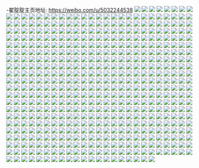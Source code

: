 -翟腚腚主页地址: https://weibo.com/u/5032244538 
![](https://wx4.sinaimg.cn/mw2000/005uyMGuly1h9jq20oxnaj30u01sxq7h.jpg) 
![](https://wx4.sinaimg.cn/mw2000/005uyMGuly1h9jq207qm6j30u01sx43r.jpg) 
![](https://wx4.sinaimg.cn/mw2000/005uyMGuly1h9jq217vmsj30u01sxwk5.jpg) 
![](https://wx4.sinaimg.cn/mw2000/005uyMGuly1h9jd0tn1ewj30mt0s2wh7.jpg) 
![](https://wx4.sinaimg.cn/mw2000/005uyMGuly1h9h0hne2drj30u80u043m.jpg) 
![](https://wx4.sinaimg.cn/mw2000/005uyMGuly1h9gdxtpwbaj30u014oqdz.jpg) 
![](https://wx4.sinaimg.cn/mw2000/005uyMGuly1h9gdxtfga5j30u0140akv.jpg) 
![](https://wx4.sinaimg.cn/mw2000/005uyMGuly1h9gdyp7ufkj30u01400zx.jpg) 
![](https://wx4.sinaimg.cn/mw2000/005uyMGuly1h9f6y2ori0j30u01uytdc.jpg) 
![](https://wx4.sinaimg.cn/mw2000/005uyMGuly1h9b5k9f11aj30u01sxtci.jpg) 
![](https://wx4.sinaimg.cn/mw2000/005uyMGuly1h9a85jrncnj31sc1sc1kx.jpg) 
![](https://wx4.sinaimg.cn/mw2000/005uyMGuly1h9868yqndhj30u00u045v.jpg) 
![](https://wx4.sinaimg.cn/mw2000/005uyMGuly1h96rnqg2rej30u90u0q5l.jpg) 
![](https://wx4.sinaimg.cn/mw2000/005uyMGuly1h96rnqotwqj30u00u079h.jpg) 
![](https://wx4.sinaimg.cn/mw2000/005uyMGuly1h94lebzy6mj30zo1kx7fj.jpg) 
![](https://wx4.sinaimg.cn/mw2000/005uyMGuly1h93d86mfcxj30u01sxn1s.jpg) 
![](https://wx4.sinaimg.cn/mw2000/005uyMGuly1h93d87ulnqj30u01sxgpz.jpg) 
![](https://wx4.sinaimg.cn/mw2000/005uyMGuly1h91d9jhovdj30u01ew7dv.jpg) 
![](https://wx4.sinaimg.cn/mw2000/005uyMGuly1h91d9jqrsej31400u0gsn.jpg) 
![](https://wx4.sinaimg.cn/mw2000/005uyMGuly1h91d9j0vjrj30u01ahdio.jpg) 
![](https://wx4.sinaimg.cn/mw2000/005uyMGuly1h8xlzfeq5kj30u00u00v7.jpg) 
![](https://wx4.sinaimg.cn/mw2000/005uyMGuly1h8t6r9dpp7j30u0140th3.jpg) 
![](https://wx4.sinaimg.cn/mw2000/005uyMGuly1h8rvxgofkwj30zo0e0aau.jpg) 
![](https://wx4.sinaimg.cn/mw2000/005uyMGuly1h8rvxgetyaj30zo0hzt9l.jpg) 
![](https://wx4.sinaimg.cn/mw2000/005uyMGuly1h8rvxgx70hj30u00ugta9.jpg) 
![](https://wx4.sinaimg.cn/mw2000/005uyMGuly1h8ocyh7we8j30u01sxqae.jpg) 
![](https://wx4.sinaimg.cn/mw2000/005uyMGuly1h8jtybcfguj30zo256gy5.jpg) 
![](https://wx4.sinaimg.cn/mw2000/005uyMGuly1h8jtycfrp0j30zo256wpw.jpg) 
![](https://wx4.sinaimg.cn/mw2000/005uyMGuly1h8hn4jno2xj30u01sx0xj.jpg) 
![](https://wx4.sinaimg.cn/mw2000/005uyMGuly1h8hn43jjvqj30uk0u011f.jpg) 
![](https://wx4.sinaimg.cn/mw2000/005uyMGuly1h8hn42dkopj30m80m876y.jpg) 
![](https://wx4.sinaimg.cn/mw2000/005uyMGuly1h8afiy89szj30u00u076j.jpg) 
![](https://wx4.sinaimg.cn/mw2000/005uyMGuly1h8afk65k7qj30u00x776p.jpg) 
![](https://wx4.sinaimg.cn/mw2000/005uyMGuly1h89acmpnpij30zo18043h.jpg) 
![](https://wx4.sinaimg.cn/mw2000/005uyMGuly1h89acm8v5nj30zo256ni0.jpg) 
![](https://wx4.sinaimg.cn/mw2000/005uyMGuly1h88h73s7qij30tt0tyq5w.jpg) 
![](https://wx4.sinaimg.cn/mw2000/005uyMGuly1h82kgv8jipj30u01sx42j.jpg) 
![](https://wx4.sinaimg.cn/mw2000/005uyMGuly1h7vles662ij31sc2dsx6q.jpg) 
![](https://wx4.sinaimg.cn/mw2000/005uyMGuly1h7sb161bpyj32c02c07wi.jpg) 
![](https://wx4.sinaimg.cn/mw2000/005uyMGuly1h7pup662qkj30zo0o6ahi.jpg) 
![](https://wx4.sinaimg.cn/mw2000/005uyMGuly1h7pup6p13fj30zo256h19.jpg) 
![](https://wx4.sinaimg.cn/mw2000/005uyMGuly1h7ocvuhc4bj32dr36ax6q.jpg) 
![](https://wx4.sinaimg.cn/mw2000/005uyMGuly1h7ocvxjh62j32dr36a1kz.jpg) 
![](https://wx4.sinaimg.cn/mw2000/005uyMGuly1h7ocvz1o06j32dr36aqv6.jpg) 
![](https://wx4.sinaimg.cn/mw2000/005uyMGuly1h7ocvrfuzij32dr36ahdu.jpg) 
![](https://wx4.sinaimg.cn/mw2000/005uyMGuly1h7ocw0yhsoj32dr36a1kz.jpg) 
![](https://wx4.sinaimg.cn/mw2000/005uyMGuly1h7ocvssca3j32dr36akjm.jpg) 
![](https://wx4.sinaimg.cn/mw2000/005uyMGuly1h7ocw49x72j32dr36au0y.jpg) 
![](https://wx4.sinaimg.cn/mw2000/005uyMGuly1h7ocvvw4jfj32dr36akjm.jpg) 
![](https://wx4.sinaimg.cn/mw2000/005uyMGuly1h7ocw2gmkij32dr36anpe.jpg) 
![](https://wx4.sinaimg.cn/mw2000/005uyMGuly1h7mirq9ot8j32c0340nph.jpg) 
![](https://wx4.sinaimg.cn/mw2000/005uyMGuly1h7apk41fjcj30zo256tpx.jpg) 
![](https://wx4.sinaimg.cn/mw2000/005uyMGuly1h79bvkk240j30zk1begyz.jpg) 
![](https://wx4.sinaimg.cn/mw2000/005uyMGuly1h79bvjk2jsj32bz36c1ky.jpg) 
![](https://wx4.sinaimg.cn/mw2000/005uyMGuly1h78mcyzmlwj30zo0ymdh0.jpg) 
![](https://wx4.sinaimg.cn/mw2000/005uyMGuly1h78mkvhbfzj30zo0d9abg.jpg) 
![](https://wx4.sinaimg.cn/mw2000/005uyMGuly1h78mkvpol0j30zo088gmi.jpg) 
![](https://wx4.sinaimg.cn/mw2000/005uyMGuly1h770fix51vj311u1kwwhs.jpg) 
![](https://wx4.sinaimg.cn/mw2000/005uyMGuly1h73vmlwm2xj30u014077x.jpg) 
![](https://wx4.sinaimg.cn/mw2000/005uyMGuly1h6x1e4f1lfj32dn36bqv7.jpg) 
![](https://wx4.sinaimg.cn/mw2000/005uyMGuly1h6wplewnldj32c0340kjn.jpg) 
![](https://wx4.sinaimg.cn/mw2000/005uyMGuly1h6wplkn8k4j32c0340npf.jpg) 
![](https://wx4.sinaimg.cn/mw2000/005uyMGuly1h6wplgsnikj32c0340nfr.jpg) 
![](https://wx4.sinaimg.cn/mw2000/005uyMGuly1h6wpldad80j32c0340kjn.jpg) 
![](https://wx4.sinaimg.cn/mw2000/005uyMGuly1h6vzkk0qnbj32dx2dxnpd.jpg) 
![](https://wx4.sinaimg.cn/mw2000/005uyMGuly1h6qr2uog8bj30zk24x0vf.jpg) 
![](https://wx4.sinaimg.cn/mw2000/005uyMGuly1h6ll5hlxrhj311u1gzahn.jpg) 
![](https://wx4.sinaimg.cn/mw2000/005uyMGuly1h6ll5gbltsj311u1gyk37.jpg) 
![](https://wx4.sinaimg.cn/mw2000/005uyMGuly1h6ll5fn51qj311u1gz0x8.jpg) 
![](https://wx4.sinaimg.cn/mw2000/005uyMGuly1h6ll5gsx5jj311u1gytcg.jpg) 
![](https://wx4.sinaimg.cn/mw2000/005uyMGuly1h6ll5he8yvj311u1kwgtq.jpg) 
![](https://wx4.sinaimg.cn/mw2000/005uyMGuly1h6ll5h37lxj311l1gmahs.jpg) 
![](https://wx4.sinaimg.cn/mw2000/005uyMGuly1h6j5t2vtt1j32bz33zkjm.jpg) 
![](https://wx4.sinaimg.cn/mw2000/005uyMGuly1h6j5syyx89j32bt33rhdu.jpg) 
![](https://wx4.sinaimg.cn/mw2000/005uyMGuly1h6j5t4u15pj32c0340hdu.jpg) 
![](https://wx4.sinaimg.cn/mw2000/005uyMGuly1h6huf7zu5kj30u01sxjyz.jpg) 
![](https://wx4.sinaimg.cn/mw2000/005uyMGuly1h6a13mis74j315o1qhb29.jpg) 
![](https://wx4.sinaimg.cn/mw2000/005uyMGuly1h6a0vj0u50j335s1rg46c.jpg) 
![](https://wx4.sinaimg.cn/mw2000/005uyMGuly1h6a0vierwgj30u00u0gtv.jpg) 
![](https://wx4.sinaimg.cn/mw2000/005uyMGuly1h643a8edmij30zo256ked.jpg) 
![](https://wx4.sinaimg.cn/mw2000/005uyMGuly1h630mffdtaj33402c01ky.jpg) 
![](https://wx4.sinaimg.cn/mw2000/005uyMGuly1h630mhnhkxj31sc2dsu0x.jpg) 
![](https://wx4.sinaimg.cn/mw2000/005uyMGuly1h61sus30j4j31gg1ggwgy.jpg) 
![](https://wx4.sinaimg.cn/mw2000/005uyMGuly1h61suvn17cj334022o4qr.jpg) 
![](https://wx4.sinaimg.cn/mw2000/005uyMGuly1h61sux9p6fj33402c0k24.jpg) 
![](https://wx4.sinaimg.cn/mw2000/005uyMGuly1h61sutiuv2j333z2bzb2b.jpg) 
![](https://wx4.sinaimg.cn/mw2000/005uyMGuly1h61svtw8a1j32c0340kjm.jpg) 
![](https://wx4.sinaimg.cn/mw2000/005uyMGuly1h5tk9mq4zlj30zo256avv.jpg) 
![](https://wx4.sinaimg.cn/mw2000/005uyMGuly1h5skinxv1kj334022okjn.jpg) 
![](https://wx4.sinaimg.cn/mw2000/005uyMGuly1h5skitma1pj322o340u0z.jpg) 
![](https://wx4.sinaimg.cn/mw2000/005uyMGuly1h5skivquvtj322o340e83.jpg) 
![](https://wx4.sinaimg.cn/mw2000/005uyMGuly1h5skiz2xdoj334022o1l2.jpg) 
![](https://wx4.sinaimg.cn/mw2000/005uyMGuly1h5skj2klahj322o3407wk.jpg) 
![](https://wx4.sinaimg.cn/mw2000/005uyMGuly1h5skj5131aj321q32lkjo.jpg) 
![](https://wx4.sinaimg.cn/mw2000/005uyMGuly1h5skj7gsl6j322o340qv8.jpg) 
![](https://wx4.sinaimg.cn/mw2000/005uyMGuly1h5skjsif7xj322q340x6q.jpg) 
![](https://wx4.sinaimg.cn/mw2000/005uyMGuly1h5skjc79daj322o340kjp.jpg) 
![](https://wx4.sinaimg.cn/mw2000/005uyMGuly1h5skjgcrckj322o3401l1.jpg) 
![](https://wx4.sinaimg.cn/mw2000/005uyMGuly1h5skj9p3fzj334022q4qr.jpg) 
![](https://wx4.sinaimg.cn/mw2000/005uyMGuly1h5skk2ja9pj334022qqv7.jpg) 
![](https://wx4.sinaimg.cn/mw2000/005uyMGuly1h5skjk7b8qj322q340npg.jpg) 
![](https://wx4.sinaimg.cn/mw2000/005uyMGuly1h5skjmrgzpj322q340x6r.jpg) 
![](https://wx4.sinaimg.cn/mw2000/005uyMGuly1h5skjp9lmtj322q340kjn.jpg) 
![](https://wx4.sinaimg.cn/mw2000/005uyMGuly1h5skk6bbxtj322q3407wj.jpg) 
![](https://wx4.sinaimg.cn/mw2000/005uyMGuly1h5skjz0g80j322q340x6r.jpg) 
![](https://wx4.sinaimg.cn/mw2000/005uyMGuly1h5skjvd1adj322q340kjn.jpg) 
![](https://wx4.sinaimg.cn/mw2000/005uyMGuly1h5ripg6ommj318f1n9e81.jpg) 
![](https://wx4.sinaimg.cn/mw2000/005uyMGuly1h5pxua9hyrj30oi10ptfs.jpg) 
![](https://wx4.sinaimg.cn/mw2000/005uyMGuly1h58xlssmjxj32c03407wl.jpg) 
![](https://wx4.sinaimg.cn/mw2000/005uyMGuly1h58xlvuezvj32c0340x6r.jpg) 
![](https://wx4.sinaimg.cn/mw2000/005uyMGuly1h58xlyqg8gj322o340kjn.jpg) 
![](https://wx4.sinaimg.cn/mw2000/005uyMGuly1h58xm2yhgvj32c0340qv9.jpg) 
![](https://wx4.sinaimg.cn/mw2000/005uyMGuly1h57iv0y4rcj322o340e83.jpg) 
![](https://wx4.sinaimg.cn/mw2000/005uyMGuly1h538b1qrsoj32c033ynpg.jpg) 
![](https://wx4.sinaimg.cn/mw2000/005uyMGuly1h4w71i1o0rj322n3404qr.jpg) 
![](https://wx4.sinaimg.cn/mw2000/005uyMGuly1h4w71m2aeaj322o340b2a.jpg) 
![](https://wx4.sinaimg.cn/mw2000/005uyMGuly1h4w71vsep4j322e33lnpd.jpg) 
![](https://wx4.sinaimg.cn/mw2000/005uyMGuly1h4w70bmm9uj322o33znpd.jpg) 
![](https://wx4.sinaimg.cn/mw2000/005uyMGuly1h4jh3uqmyqj31lv256u0y.jpg) 
![](https://wx4.sinaimg.cn/mw2000/005uyMGuly1h4jh3wuixij31sb1sbx6p.jpg) 
![](https://wx4.sinaimg.cn/mw2000/005uyMGuly1h4jh3sigshj322o3404qq.jpg) 
![](https://wx4.sinaimg.cn/mw2000/005uyMGuly1h4jh3yi4haj31po1po4qp.jpg) 
![](https://wx4.sinaimg.cn/mw2000/005uyMGuly1h4dplno1apj319f1okb29.jpg) 
![](https://wx4.sinaimg.cn/mw2000/005uyMGuly1h4a0wybocaj30zo256x4b.jpg) 
![](https://wx4.sinaimg.cn/mw2000/005uyMGuly1h4a0wx7mnhj30zo256dxu.jpg) 
![](https://wx4.sinaimg.cn/mw2000/005uyMGuly1h4a0wzky79j30zo2564hm.jpg) 
![](https://wx4.sinaimg.cn/mw2000/005uyMGuly1h4a0x05yiij30zo256wvf.jpg) 
![](https://wx4.sinaimg.cn/mw2000/005uyMGuly1h4a0x0q9mcj30zo2567jz.jpg) 
![](https://wx4.sinaimg.cn/mw2000/005uyMGuly1h48riwlnexj31sb2dr1ky.jpg) 
![](https://wx4.sinaimg.cn/mw2000/005uyMGuly1h421xixel4j30zo256ncm.jpg) 
![](https://wx4.sinaimg.cn/mw2000/005uyMGuly1h421xjw7mmj30zm0jqafp.jpg) 
![](https://wx4.sinaimg.cn/mw2000/005uyMGuly1h3wzf83g1oj30zo0zogq1.jpg) 
![](https://wx4.sinaimg.cn/mw2000/005uyMGuly1h3u144lk8kj32c02c0npe.jpg) 
![](https://wx4.sinaimg.cn/mw2000/005uyMGuly1h3kls0yxu3j32c02bzx6p.jpg) 
![](https://wx4.sinaimg.cn/mw2000/005uyMGuly1h3f4cf346yj30zo08aaaz.jpg) 
![](https://wx4.sinaimg.cn/mw2000/005uyMGuly1h34lhxtzw1j31qu2m97wi.jpg) 
![](https://wx4.sinaimg.cn/mw2000/005uyMGuly1h34lhvqssfj31qu2m9qv6.jpg) 
![](https://wx4.sinaimg.cn/mw2000/005uyMGuly1h2wma5i0e2j32bh3407wj.jpg) 
![](https://wx4.sinaimg.cn/mw2000/005uyMGuly1h2wma6hq2xj32c034mkjm.jpg) 
![](https://wx4.sinaimg.cn/mw2000/005uyMGuly1h2wma2wabfj32592vyb2b.jpg) 
![](https://wx4.sinaimg.cn/mw2000/005uyMGuly1h2wma7jgs3j32752xjqv6.jpg) 
![](https://wx4.sinaimg.cn/mw2000/005uyMGuly1h2wma8tqurj32bk340hdv.jpg) 
![](https://wx4.sinaimg.cn/mw2000/005uyMGuly1h2wmaaaukhj324c2u7npe.jpg) 
![](https://wx4.sinaimg.cn/mw2000/005uyMGuly1h28wh8qzqnj31sc2dse83.jpg) 
![](https://wx4.sinaimg.cn/mw2000/005uyMGuly1h16tzg4vc1j30rc1f5jvv.jpg) 
![](https://wx4.sinaimg.cn/mw2000/005uyMGuly1h123dujgozj30u01qc0zj.jpg) 
![](https://wx4.sinaimg.cn/mw2000/005uyMGuly1h0zuuozvfrj30j208a3yt.jpg) 
![](https://wx4.sinaimg.cn/mw2000/005uyMGuly1h0y2cg5v91j32k52k51ky.jpg) 
![](https://wx4.sinaimg.cn/mw2000/005uyMGuly1h01fso7cctj31sc2ds1kz.jpg) 
![](https://wx4.sinaimg.cn/mw2000/005uyMGuly1h01fupcww7j32bz2bzb2b.jpg) 
![](https://wx4.sinaimg.cn/mw2000/005uyMGuly1h00dk34t9jj334022o1kz.jpg) 
![](https://wx4.sinaimg.cn/mw2000/005uyMGuly1h00dk57eftj321t32p7wi.jpg) 
![](https://wx4.sinaimg.cn/mw2000/005uyMGuly1h00dk81p2sj334022o4qr.jpg) 
![](https://wx4.sinaimg.cn/mw2000/005uyMGuly1gzzag1kklbj322o340e82.jpg) 
![](https://wx4.sinaimg.cn/mw2000/005uyMGuly1gzzag2fyytj322o340hdu.jpg) 
![](https://wx4.sinaimg.cn/mw2000/005uyMGuly1gzzag33qnrj32c033ykjm.jpg) 
![](https://wx4.sinaimg.cn/mw2000/005uyMGuly1gzzag4qi5kj32c0340kjm.jpg) 
![](https://wx4.sinaimg.cn/mw2000/005uyMGuly1gzrbe3b33nj30zo2567h0.jpg) 
![](https://wx4.sinaimg.cn/mw2000/005uyMGuly1gzpxm4ah7nj30u01swdoc.jpg) 
![](https://wx4.sinaimg.cn/mw2000/005uyMGuly1gzarn0h2zlj32bx2bxnpd.jpg) 
![](https://wx4.sinaimg.cn/mw2000/005uyMGuly1gzarn43ukzj32c03407wk.jpg) 
![](https://wx4.sinaimg.cn/mw2000/005uyMGuly1gzarn1xmixj32c02c01ky.jpg) 
![](https://wx4.sinaimg.cn/mw2000/005uyMGuly1gzarslshm1j32bz2bznpe.jpg) 
![](https://wx4.sinaimg.cn/mw2000/005uyMGuly1gzarmwqqe6j32bz2bze82.jpg) 
![](https://wx4.sinaimg.cn/mw2000/005uyMGuly1gzarmyab9aj32bz2bzb2a.jpg) 
![](https://wx4.sinaimg.cn/mw2000/005uyMGuly1gzarsn8bmcj32bz2bzhdu.jpg) 
![](https://wx4.sinaimg.cn/mw2000/005uyMGuly1gzaru5fc8pj30u00u07k3.jpg) 
![](https://wx4.sinaimg.cn/mw2000/005uyMGuly1gzarsot3q0j32c02c0u0y.jpg) 
![](https://wx4.sinaimg.cn/mw2000/005uyMGuly1gzarsqbak9j32c02c0e82.jpg) 
![](https://wx4.sinaimg.cn/mw2000/005uyMGuly1gzarn81pbsj32bx2bxhdu.jpg) 
![](https://wx4.sinaimg.cn/mw2000/005uyMGuly1gzarn97hl1j31qm1qm7wi.jpg) 
![](https://wx4.sinaimg.cn/mw2000/005uyMGuly1gz9xf04u65j32c0340kjl.jpg) 
![](https://wx4.sinaimg.cn/mw2000/005uyMGuly1gxenrwvoj5j322o340b29.jpg) 
![](https://wx4.sinaimg.cn/mw2000/005uyMGuly1gxenrw7t2rj322o340kjl.jpg) 
![](https://wx4.sinaimg.cn/mw2000/005uyMGuly1gxenrxnbl4j322o340hdt.jpg) 
![](https://wx4.sinaimg.cn/mw2000/005uyMGuly1gxenrygrccj3241340b29.jpg) 
![](https://wx4.sinaimg.cn/mw2000/005uyMGuly1gvqq5ab9ihj31z21z21ky.jpg) 
![](https://wx4.sinaimg.cn/mw2000/005uyMGuly1gvqq59jrjuj62b232rx6r02.jpg) 
![](https://wx4.sinaimg.cn/mw2000/005uyMGuly1guoaeygt9ej628q2znqv602.jpg) 
![](https://wx4.sinaimg.cn/mw2000/005uyMGuly1guoaf022n3j61sc2ds7wi02.jpg) 
![](https://wx4.sinaimg.cn/mw2000/005uyMGuly1gtfgpfe4ywj31sc2dsx6q.jpg) 
![](https://wx4.sinaimg.cn/mw2000/005uyMGuly1gtfgozxzc5j31sc2dsqv6.jpg) 
![](https://wx4.sinaimg.cn/mw2000/005uyMGuly1gtfgq1t1x8j32c02c0hdv.jpg) 
![](https://wx4.sinaimg.cn/mw2000/005uyMGuly1gtfgq3wo6ej32c02c0qv6.jpg) 
![](https://wx4.sinaimg.cn/mw2000/005uyMGuly1gtavcyzwf8j33402c0kjm.jpg) 
![](https://wx4.sinaimg.cn/mw2000/005uyMGuly1gtavcx82nsj31s71s74qp.jpg) 
![](https://wx4.sinaimg.cn/mw2000/005uyMGuly1gt17u6o1c0j321t32p4qq.jpg) 
![](https://wx4.sinaimg.cn/mw2000/005uyMGuly1gt17uan0wzj321g326b2a.jpg) 
![](https://wx4.sinaimg.cn/mw2000/005uyMGuly1gt17uf6dffj634022p4qr02.jpg) 
![](https://wx4.sinaimg.cn/mw2000/005uyMGuly1gt17uix5r8j322p340x6q.jpg) 
![](https://wx4.sinaimg.cn/mw2000/005uyMGuly1gt17ukawn5j322p340qv6.jpg) 
![](https://wx4.sinaimg.cn/mw2000/005uyMGuly1gt17unn02wj322p340nph.jpg) 
![](https://wx4.sinaimg.cn/mw2000/005uyMGuly1gt17uo5gb5j31401hcdze.jpg) 
![](https://wx4.sinaimg.cn/mw2000/005uyMGuly1gt17twzbovj31hc140qi6.jpg) 
![](https://wx4.sinaimg.cn/mw2000/005uyMGuly1gt17uoot7mj31401hcnka.jpg) 
![](https://wx4.sinaimg.cn/mw2000/005uyMGuly1gt181kp7qxj33402c0qv6.jpg) 
![](https://wx4.sinaimg.cn/mw2000/005uyMGuly1gt181pj1hjj33402c0x6r.jpg) 
![](https://wx4.sinaimg.cn/mw2000/005uyMGuly1gt181yvnezj32c0340b2d.jpg) 
![](https://wx4.sinaimg.cn/mw2000/005uyMGuly1gt181h37blj33402c01l1.jpg) 
![](https://wx4.sinaimg.cn/mw2000/005uyMGuly1gt1822n347j33402c01ky.jpg) 
![](https://wx4.sinaimg.cn/mw2000/005uyMGuly1gt18472dorj32c0340x6s.jpg) 
![](https://wx4.sinaimg.cn/mw2000/005uyMGuly1gsszmmw5gsj322o340e81.jpg) 
![](https://wx4.sinaimg.cn/mw2000/005uyMGuly1gsszmoji71j322o340u0x.jpg) 
![](https://wx4.sinaimg.cn/mw2000/005uyMGuly1gsszmru4hxj322o340e81.jpg) 
![](https://wx4.sinaimg.cn/mw2000/005uyMGuly1gsszmt7feij31tb2pzkjl.jpg) 
![](https://wx4.sinaimg.cn/mw2000/005uyMGuly1gsszmljiaqj322o340b29.jpg) 
![](https://wx4.sinaimg.cn/mw2000/005uyMGuly1gsszmujtz4j322o3404qp.jpg) 
![](https://wx4.sinaimg.cn/mw2000/005uyMGuly1gsrtgsq2s9j322o3407wi.jpg) 
![](https://wx4.sinaimg.cn/mw2000/005uyMGuly1gsrtgzu43kj31wf2umtys.jpg) 
![](https://wx4.sinaimg.cn/mw2000/005uyMGuly1gsrtg6uj4ej322o3404qq.jpg) 
![](https://wx4.sinaimg.cn/mw2000/005uyMGuly1gsjrtkez7oj31cy21ee81.jpg) 
![](https://wx4.sinaimg.cn/mw2000/005uyMGugy1gsf7uv9vlmj322q3401kz.jpg) 
![](https://wx4.sinaimg.cn/mw2000/005uyMGugy1gsf7ux9fjej322q340x6q.jpg) 
![](https://wx4.sinaimg.cn/mw2000/005uyMGuly1gs9rpteouyj32bz2bze81.jpg) 
![](https://wx4.sinaimg.cn/mw2000/005uyMGuly1gs8kaaoqocj32my1zyhdv.jpg) 
![](https://wx4.sinaimg.cn/mw2000/005uyMGuly1gs8ka93rckj32c02c0b2b.jpg) 
![](https://wx4.sinaimg.cn/mw2000/005uyMGuly1grrbrv4pqbj32c02c04qr.jpg) 
![](https://wx4.sinaimg.cn/mw2000/005uyMGuly1grrbrzpyw3j32c02c07wj.jpg) 
![](https://wx4.sinaimg.cn/mw2000/005uyMGuly1grrbrwsyfxj322o22oqv5.jpg) 
![](https://wx4.sinaimg.cn/mw2000/005uyMGuly1grrbs1naejj32bz2bz7wj.jpg) 
![](https://wx4.sinaimg.cn/mw2000/005uyMGuly1grrbru3pnsj32bz2bzu0y.jpg) 
![](https://wx4.sinaimg.cn/mw2000/005uyMGuly1grrbsza4dkj32142pghdu.jpg) 
![](https://wx4.sinaimg.cn/mw2000/005uyMGuly1grrbrsvy6bj32c02c07wi.jpg) 
![](https://wx4.sinaimg.cn/mw2000/005uyMGuly1grrbs0iicqj319f1okhcp.jpg) 
![](https://wx4.sinaimg.cn/mw2000/005uyMGuly1grrbry84fnj32c02c0u0y.jpg) 
![](https://wx4.sinaimg.cn/mw2000/005uyMGuly1grniz0t5lmj31ua2g5b2a.jpg) 
![](https://wx4.sinaimg.cn/mw2000/005uyMGuly1grniz34jkpj31sv2ehx6p.jpg) 
![](https://wx4.sinaimg.cn/mw2000/005uyMGuly1grniyw9i3kj321z2qnnpe.jpg) 
![](https://wx4.sinaimg.cn/mw2000/005uyMGuly1grniyyoeq2j32c02c0kjn.jpg) 
![](https://wx4.sinaimg.cn/mw2000/005uyMGuly1grniz4wytvj32bz2bzkjm.jpg) 
![](https://wx4.sinaimg.cn/mw2000/005uyMGuly1grniymy22sj32c02c0npf.jpg) 
![](https://wx4.sinaimg.cn/mw2000/005uyMGuly1grniyufqz4j32c0340e84.jpg) 
![](https://wx4.sinaimg.cn/mw2000/005uyMGuly1grniyoxos0j32b332te83.jpg) 
![](https://wx4.sinaimg.cn/mw2000/005uyMGuly1grniyr98kgj32b8340u10.jpg) 
![](https://wx4.sinaimg.cn/mw2000/005uyMGuly1grlgf2owdyj32c03407wi.jpg) 
![](https://wx4.sinaimg.cn/mw2000/005uyMGuly1grlgf4d9kij32c0340b2a.jpg) 
![](https://wx4.sinaimg.cn/mw2000/005uyMGuly1grlgf6zh5gj32c03407wi.jpg) 
![](https://wx4.sinaimg.cn/mw2000/005uyMGuly1grlgf8vvspj32c02c0b2b.jpg) 
![](https://wx4.sinaimg.cn/mw2000/005uyMGuly1grlgfbodwtj328b28chdu.jpg) 
![](https://wx4.sinaimg.cn/mw2000/005uyMGuly1grlgfi3figj32c02c04qr.jpg) 
![](https://wx4.sinaimg.cn/mw2000/005uyMGuly1grlgffrbk7j32c03404qr.jpg) 
![](https://wx4.sinaimg.cn/mw2000/005uyMGuly1grlgezaqz1j32c02c0hdt.jpg) 
![](https://wx4.sinaimg.cn/mw2000/005uyMGuly1grlgfe7dw2j32c03401kz.jpg) 
![](https://wx4.sinaimg.cn/mw2000/005uyMGuly1gqr9l49223j32bz2bz4qq.jpg) 
![](https://wx4.sinaimg.cn/mw2000/005uyMGuly1gqadxj2co8j323b23bkjm.jpg) 
![](https://wx4.sinaimg.cn/mw2000/005uyMGuly1gq5kdd7ngwj32c02c01kz.jpg) 
![](https://wx4.sinaimg.cn/mw2000/005uyMGuly1gq5kdfc6h9j32c0340npf.jpg) 
![](https://wx4.sinaimg.cn/mw2000/005uyMGuly1gprh4zb0lwj31yn1ynu0y.jpg) 
![](https://wx4.sinaimg.cn/mw2000/005uyMGuly1gpnzg9c2d5j32c0340b2b.jpg) 
![](https://wx4.sinaimg.cn/mw2000/005uyMGuly1gpjiij4ph5j324d24d4qq.jpg) 
![](https://wx4.sinaimg.cn/mw2000/005uyMGuly1gpjijd2jcdj33402c0kjn.jpg) 
![](https://wx4.sinaimg.cn/mw2000/005uyMGuly1gpjiigd7eqj32a02a0e82.jpg) 
![](https://wx4.sinaimg.cn/mw2000/005uyMGuly1gpf0gcsx4aj32c02c07wj.jpg) 
![](https://wx4.sinaimg.cn/mw2000/005uyMGuly1gpf0ghbp9hj32bz2bzu0y.jpg) 
![](https://wx4.sinaimg.cn/mw2000/005uyMGuly1gpf0gic0fjj32bz2bzx6q.jpg) 
![](https://wx4.sinaimg.cn/mw2000/005uyMGuly1gpf0gaaxjmj32c02c07wj.jpg) 
![](https://wx4.sinaimg.cn/mw2000/005uyMGuly1gpf0gokss1j32bz2bzb2b.jpg) 
![](https://wx4.sinaimg.cn/mw2000/005uyMGuly1gpf0gq40hvj32bz2bzx6q.jpg) 
![](https://wx4.sinaimg.cn/mw2000/005uyMGuly1gpf0g6urt5j32c02c0npe.jpg) 
![](https://wx4.sinaimg.cn/mw2000/005uyMGuly1gpf0g4wjghj325l25l1ky.jpg) 
![](https://wx4.sinaimg.cn/mw2000/005uyMGuly1gpf0g84nyjj32bz2bzhdu.jpg) 
![](https://wx4.sinaimg.cn/mw2000/005uyMGuly1gpf0g91415j326c26c1ky.jpg) 
![](https://wx4.sinaimg.cn/mw2000/005uyMGuly1gpf0gbjotmj32c02c0e82.jpg) 
![](https://wx4.sinaimg.cn/mw2000/005uyMGuly1gpf0gmdrhtj32bz2bzb2a.jpg) 
![](https://wx4.sinaimg.cn/mw2000/005uyMGuly1goxti1wfhrj32bz2bzhdt.jpg) 
![](https://wx4.sinaimg.cn/mw2000/005uyMGuly1goxti4qh7oj32c02c0npe.jpg) 
![](https://wx4.sinaimg.cn/mw2000/005uyMGuly1goxti61m0xj31s81s8e81.jpg) 
![](https://wx4.sinaimg.cn/mw2000/005uyMGuly1goxti8kde5j32c02c0kjn.jpg) 
![](https://wx4.sinaimg.cn/mw2000/005uyMGuly1go19gts3ihj3284296npd.jpg) 
![](https://wx4.sinaimg.cn/mw2000/005uyMGuly1go19gvvs73j31z51z5e81.jpg) 
![](https://wx4.sinaimg.cn/mw2000/005uyMGuly1go19guv66fj31sc2dsk83.jpg) 
![](https://wx4.sinaimg.cn/mw2000/005uyMGuly1go19gvm39hj30zo2567gw.jpg) 
![](https://wx4.sinaimg.cn/mw2000/005uyMGuly1gnyd6xizf0j31n31n349p.jpg) 
![](https://wx4.sinaimg.cn/mw2000/005uyMGuly1gnxqfhhzwyj30u00u07fy.jpg) 
![](https://wx4.sinaimg.cn/mw2000/005uyMGuly1gnjxw08y7uj30zo256qv5.jpg) 
![](https://wx4.sinaimg.cn/mw2000/005uyMGuly1gnjspz9hudj322s22sb29.jpg) 
![](https://wx4.sinaimg.cn/mw2000/005uyMGuly1gnjsrcho6gj32c0340kjn.jpg) 
![](https://wx4.sinaimg.cn/mw2000/005uyMGuly1gnf61dzmm7j322o3404qq.jpg) 
![](https://wx4.sinaimg.cn/mw2000/005uyMGuly1gnf61qd6y0j322o340npe.jpg) 
![](https://wx4.sinaimg.cn/mw2000/005uyMGuly1gmxxej6ritj32bj2c17wj.jpg) 
![](https://wx4.sinaimg.cn/mw2000/005uyMGuly1gmxxeolrooj32c02c0qv5.jpg) 
![](https://wx4.sinaimg.cn/mw2000/005uyMGuly1gmectax37oj32bz33z4qq.jpg) 
![](https://wx4.sinaimg.cn/mw2000/005uyMGuly1gmectc2yk4j30hs0dcabq.jpg) 
![](https://wx4.sinaimg.cn/mw2000/005uyMGuly1gmar4mh63tj32bz2bzx6r.jpg) 
![](https://wx4.sinaimg.cn/mw2000/005uyMGuly1gmaqy66u8kj32c0340u0y.jpg) 
![](https://wx4.sinaimg.cn/mw2000/005uyMGuly1gld1wjrf9bj31o01o07wj.jpg) 
![](https://wx4.sinaimg.cn/mw2000/005uyMGuly1gld1wrz5i1j31400u0guf.jpg) 
![](https://wx4.sinaimg.cn/mw2000/005uyMGuly1gl1v74sun1j30qo0qogov.jpg) 
![](https://wx4.sinaimg.cn/mw2000/005uyMGuly1gl1naz4d65j31o01o0npe.jpg) 
![](https://wx4.sinaimg.cn/mw2000/005uyMGuly1gl1nb03lshj30u00u01bj.jpg) 
![](https://wx4.sinaimg.cn/mw2000/005uyMGuly1gj9ll18bg6j31o01o0kjm.jpg) 
![](https://wx4.sinaimg.cn/mw2000/005uyMGuly1gj9ll1z4e1j31jk1jkhdt.jpg) 
![](https://wx4.sinaimg.cn/mw2000/005uyMGuly1gj0a3ewph7j33bv2hwe87.jpg) 
![](https://wx4.sinaimg.cn/mw2000/005uyMGuly1gj0a3h8uwpj31400u01kx.jpg) 
![](https://wx4.sinaimg.cn/mw2000/005uyMGuly1gj0a3jr1x7j31jk1jknpd.jpg) 
![](https://wx4.sinaimg.cn/mw2000/005uyMGuly1gj0a3la7mij31jk1jkhdt.jpg) 
![](https://wx4.sinaimg.cn/mw2000/005uyMGuly1giuyhz21t2j31jk1jk7wj.jpg) 
![](https://wx4.sinaimg.cn/mw2000/005uyMGuly1gij6qszqhdj3173173haw.jpg) 
![](https://wx4.sinaimg.cn/mw2000/005uyMGuly1ghyoxu3fcbj31sc2drnpg.jpg) 
![](https://wx4.sinaimg.cn/mw2000/005uyMGuly1ghyoxy6chwj32bl2blkjp.jpg) 
![](https://wx4.sinaimg.cn/mw2000/005uyMGuly1ghh0e3waxcj30u00u07b0.jpg) 
![](https://wx4.sinaimg.cn/mw2000/005uyMGuly1gh7v7beea5j30u00u0dio.jpg) 
![](https://wx4.sinaimg.cn/mw2000/005uyMGuly1gh1xzgcjsjj31jk1jknpe.jpg) 
![](https://wx4.sinaimg.cn/mw2000/005uyMGuly1ggdldmvjlej31fy25v4qp.jpg) 
![](https://wx4.sinaimg.cn/mw2000/005uyMGuly1ggdldpjavzj33344mou17.jpg) 
![](https://wx4.sinaimg.cn/mw2000/005uyMGuly1ggdldnf9lgj31fy25v4qp.jpg) 
![](https://wx4.sinaimg.cn/mw2000/005uyMGuly1ggbbo2zejvj33qx2hykjs.jpg) 
![](https://wx4.sinaimg.cn/mw2000/005uyMGuly1ggbc67j5lcj33qx2hyhdz.jpg) 
![](https://wx4.sinaimg.cn/mw2000/005uyMGuly1ggbc6becflj33qx2hye88.jpg) 
![](https://wx4.sinaimg.cn/mw2000/005uyMGuly1ggbc6fe80jj33qx2hyqvb.jpg) 
![](https://wx4.sinaimg.cn/mw2000/005uyMGuly1ggbc6j3axuj33qx2hy4qw.jpg) 
![](https://wx4.sinaimg.cn/mw2000/005uyMGuly1ggbc6mtanwj33qx2hykjs.jpg) 
![](https://wx4.sinaimg.cn/mw2000/005uyMGuly1gg4arbuqxaj31jk1jkhdv.jpg) 
![](https://wx4.sinaimg.cn/mw2000/005uyMGuly1gdwm6881bij30u014z7wh.jpg) 
![](https://wx4.sinaimg.cn/mw2000/005uyMGuly1gdwm698d3ij30u015m7wh.jpg) 
![](https://wx4.sinaimg.cn/mw2000/005uyMGuly1gdwm6a60ilj30u015l7wh.jpg) 
![](https://wx4.sinaimg.cn/mw2000/005uyMGuly1gdwm6cbzwjj32in1qw4qs.jpg) 
![](https://wx4.sinaimg.cn/mw2000/005uyMGuly1gdwm6dxbg4j31ap1y2hdu.jpg) 
![](https://wx4.sinaimg.cn/mw2000/005uyMGuly1gdwm6mamr0j32ip1ognph.jpg) 
![](https://wx4.sinaimg.cn/mw2000/005uyMGuly1gdwm6hdpidj30u0142e81.jpg) 
![](https://wx4.sinaimg.cn/mw2000/005uyMGuly1gdwm6i0f5cj30u0142qtm.jpg) 
![](https://wx4.sinaimg.cn/mw2000/005uyMGuly1gdwm83qi59j30u0142e81.jpg) 
![](https://wx4.sinaimg.cn/mw2000/005uyMGuly1gdtca8pzmvj30u04z2kjp.jpg) 
![](https://wx4.sinaimg.cn/mw2000/005uyMGuly1gdtcaamml0j31n12glhdw.jpg) 
![](https://wx4.sinaimg.cn/mw2000/005uyMGuly1gdtcadornmj30u0900npk.jpg) 
![](https://wx4.sinaimg.cn/mw2000/005uyMGuly1gdshx7w46tj31m62iou10.jpg) 
![](https://wx4.sinaimg.cn/mw2000/005uyMGuly1gdoz7w4g6uj31oh2ipx6s.jpg) 
![](https://wx4.sinaimg.cn/mw2000/005uyMGuly1gdoz7ze0d7j32hy3qx1l4.jpg) 
![](https://wx4.sinaimg.cn/mw2000/005uyMGuly1gdoz826f62j31oh2ipb2c.jpg) 
![](https://wx4.sinaimg.cn/mw2000/005uyMGuly1gdoz8374wrj31fx25whdt.jpg) 
![](https://wx4.sinaimg.cn/mw2000/005uyMGuly1gdoz85f88wj31oh2ip4qs.jpg) 
![](https://wx4.sinaimg.cn/mw2000/005uyMGuly1gdoz89j6mqj31oh2ipu0z.jpg) 
![](https://wx4.sinaimg.cn/mw2000/005uyMGuly1gdoghjqypfj30qo0mggo2.jpg) 
![](https://wx4.sinaimg.cn/mw2000/005uyMGuly1gcupvycvmuj31jk1jk4le.jpg) 
![](https://wx4.sinaimg.cn/mw2000/005uyMGuly1gcupv27kaoj31jk1jknpe.jpg) 
![](https://wx4.sinaimg.cn/mw2000/005uyMGuly1gcsdyqn5oxj30u01hc4kl.jpg) 
![](https://wx4.sinaimg.cn/mw2000/005uyMGuly1gazl2h3jnpj31qi1qinpe.jpg) 
![](https://wx4.sinaimg.cn/mw2000/005uyMGuly1gau435zji7j30u0682e81.jpg) 
![](https://wx4.sinaimg.cn/mw2000/005uyMGuly1gasu6n3m92j30u01hc1kx.jpg) 
![](https://wx4.sinaimg.cn/mw2000/005uyMGuly1ga9dn86380j30qo0qowi2.jpg) 
![](https://wx4.sinaimg.cn/mw2000/005uyMGuly1g9vha8k1cwj33402c0e86.jpg) 
![](https://wx4.sinaimg.cn/mw2000/005uyMGuly1g9fvlkksplj30u01hcjup.jpg) 
![](https://wx4.sinaimg.cn/mw2000/005uyMGuly1g8t17f7uemj313z0u0jwn.jpg) 
![](https://wx4.sinaimg.cn/mw2000/005uyMGuly1g8t17fuu8kj31400u0gq2.jpg) 
![](https://wx4.sinaimg.cn/mw2000/005uyMGuly1g8t17h72svj313z0u0gr4.jpg) 
![](https://wx4.sinaimg.cn/mw2000/005uyMGuly1g8t17i9jfij30u0140wli.jpg) 
![](https://wx4.sinaimg.cn/mw2000/005uyMGuly1g8t17iy1wsj31400u0dkl.jpg) 
![](https://wx4.sinaimg.cn/mw2000/005uyMGuly1g8t17jui88j30u01907b1.jpg) 
![](https://wx4.sinaimg.cn/mw2000/005uyMGuly1g70m7hxmizj31jk1jknpd.jpg) 
![](https://wx4.sinaimg.cn/mw2000/005uyMGuly1g70m7iy0pyj30c80c8wer.jpg) 
![](https://wx4.sinaimg.cn/mw2000/005uyMGuly1g6dbqmftn3j32a02aob2d.jpg) 
![](https://wx4.sinaimg.cn/mw2000/005uyMGuly1g6dbqo0odrj31jk1jkkjm.jpg) 
![](https://wx4.sinaimg.cn/mw2000/005uyMGuly1g6dbqq61npj32ao2ao1l0.jpg) 
![](https://wx4.sinaimg.cn/mw2000/005uyMGuly1g65droa4tsj31jk1jkkjl.jpg) 
![](https://wx4.sinaimg.cn/mw2000/005uyMGuly1g5ntgjpx36j30u00u01ff.jpg) 
![](https://wx4.sinaimg.cn/mw2000/005uyMGuly1g5ntgmj7maj32c02c0npd.jpg) 
![](https://wx4.sinaimg.cn/mw2000/005uyMGuly1g5ntgqkpv2j31jk1jkhdt.jpg) 
![](https://wx4.sinaimg.cn/mw2000/005uyMGuly1g5cbxwrv4cj31gt1gtqv6.jpg) 
![](https://wx4.sinaimg.cn/mw2000/005uyMGuly1g5cbool7ppj32a42ao7wk.jpg) 
![](https://wx4.sinaimg.cn/mw2000/005uyMGuly1g5cbopi30ij31e81e8hdt.jpg) 
![](https://wx4.sinaimg.cn/mw2000/005uyMGuly1g4a0jnuzysj30u00fbac9.jpg) 
![](https://wx4.sinaimg.cn/mw2000/005uyMGuly1g3xmc7w65vj30u01hc1kx.jpg) 
![](https://wx4.sinaimg.cn/mw2000/005uyMGuly1g3xmc9k67dj31hc1hcaj2.jpg) 
![](https://wx4.sinaimg.cn/mw2000/005uyMGuly1g3u0o6i51hj321q21r1l1.jpg) 
![](https://wx4.sinaimg.cn/mw2000/005uyMGuly1g3rbvstpkij32101isnpf.jpg) 
![](https://wx4.sinaimg.cn/mw2000/005uyMGuly1g3afnocvmfj31z41hcx6p.jpg) 
![](https://wx4.sinaimg.cn/mw2000/005uyMGuly1g3afo1wyxdj32hr2hrb2b.jpg) 
![](https://wx4.sinaimg.cn/mw2000/005uyMGuly1g2kwo96ld6j315o15o7wh.jpg) 
![](https://wx4.sinaimg.cn/mw2000/005uyMGuly1g2kwpd4cnrj313l13k7wh.jpg) 
![](https://wx4.sinaimg.cn/mw2000/005uyMGuly1g2kwoauyixj315o15okjl.jpg) 
![](https://wx4.sinaimg.cn/mw2000/005uyMGuly1g289pbxzgvj31jk1jkqv6.jpg) 
![](https://wx4.sinaimg.cn/mw2000/005uyMGuly1g289pdghztj31jk1jknpd.jpg) 
![](https://wx4.sinaimg.cn/mw2000/005uyMGuly1g289pedberj31jk1jkkjl.jpg) 
![](https://wx4.sinaimg.cn/mw2000/005uyMGuly1g26pyxaeyzj30u00u0ka9.jpg) 
![](https://wx4.sinaimg.cn/mw2000/005uyMGuly1g26pzq8yz9j31sc1scx6p.jpg) 
![](https://wx4.sinaimg.cn/mw2000/005uyMGuly1g26pyrzjclj30tw0twh71.jpg) 
![](https://wx4.sinaimg.cn/mw2000/005uyMGuly1g26q02fc54j31sc1sc1ky.jpg) 
![](https://wx4.sinaimg.cn/mw2000/005uyMGuly1g23pjsu4woj31jk1jkkjl.jpg) 
![](https://wx4.sinaimg.cn/mw2000/005uyMGuly1g23pjtoofvj30c80c040u.jpg) 
![](https://wx4.sinaimg.cn/mw2000/005uyMGuly1g22anyswxlj30u01hcjxu.jpg) 
![](https://wx4.sinaimg.cn/mw2000/005uyMGuly1g1qxbzn2wfj31jk1jkb2a.jpg) 
![](https://wx4.sinaimg.cn/mw2000/005uyMGuly1g1qpaqz3jbj30ku0ku0u1.jpg) 
![](https://wx4.sinaimg.cn/mw2000/005uyMGuly1g1ku6z4lzoj31o0140kjl.jpg) 
![](https://wx4.sinaimg.cn/mw2000/005uyMGuly1g1ku75q1k8j33qx2hynpf.jpg) 
![](https://wx4.sinaimg.cn/mw2000/005uyMGuly1g1ku78tfecj31o0140hdt.jpg) 
![](https://wx4.sinaimg.cn/mw2000/005uyMGuly1g1d12thnyej30dc0dcmy2.jpg) 
![](https://wx4.sinaimg.cn/mw2000/005uyMGuly1g10chpl9hpj31cf1cfe81.jpg) 
![](https://wx4.sinaimg.cn/mw2000/005uyMGuly1g10ci1ssb5j32ba2ba1l0.jpg) 
![](https://wx4.sinaimg.cn/mw2000/005uyMGuly1g10ci630vvj316y16yb29.jpg) 
![](https://wx4.sinaimg.cn/mw2000/005uyMGuly1g10cic6b9uj317b17aqv5.jpg) 
![](https://wx4.sinaimg.cn/mw2000/005uyMGuly1g10cidsl0hj30uv0uvtkh.jpg) 
![](https://wx4.sinaimg.cn/mw2000/005uyMGuly1g0k5jsocstj31hc0u0haq.jpg) 
![](https://wx4.sinaimg.cn/mw2000/005uyMGuly1g0k5jyvc8rj31ed1ed4qq.jpg) 
![](https://wx4.sinaimg.cn/mw2000/005uyMGuly1g07i1hbuf6j31jk1jknpe.jpg) 
![](https://wx4.sinaimg.cn/mw2000/005uyMGugy1g05yuk9osyj32c02bn4qt.jpg) 
![](https://wx4.sinaimg.cn/mw2000/005uyMGuly1fzwx2m96n4j314p14pb29.jpg) 
![](https://wx4.sinaimg.cn/mw2000/005uyMGuly1fzkf3h0w3pj31jk1jke82.jpg) 
![](https://wx4.sinaimg.cn/mw2000/005uyMGuly1fzkf3jrrtkj31g91g81ky.jpg) 
![](https://wx4.sinaimg.cn/mw2000/005uyMGuly1fz5x6ge6quj31hc1z47wj.jpg) 
![](https://wx4.sinaimg.cn/mw2000/005uyMGuly1fyuoch45b1j30u00u0kf7.jpg) 
![](https://wx4.sinaimg.cn/mw2000/005uyMGuly1fyoph6horjj31jk1jkb2a.jpg) 
![](https://wx4.sinaimg.cn/mw2000/005uyMGuly1fyntr5656oj31jk1jkhdu.jpg) 
![](https://wx4.sinaimg.cn/mw2000/005uyMGuly1fyntr706dwj31hc0u0qit.jpg) 
![](https://wx4.sinaimg.cn/mw2000/005uyMGuly1fynlzb3xoyj34hg1hjhdw.jpg) 
![](https://wx4.sinaimg.cn/mw2000/005uyMGuly1fynlzu7wzqj31z41hce83.jpg) 
![](https://wx4.sinaimg.cn/mw2000/005uyMGuly1fykamw1g6wj32ao2ao4qs.jpg) 
![](https://wx4.sinaimg.cn/mw2000/005uyMGuly1fykan86fivj32ao2aou0y.jpg) 
![](https://wx4.sinaimg.cn/mw2000/005uyMGuly1fykantskqej30u03c4u0x.jpg) 
![](https://wx4.sinaimg.cn/mw2000/005uyMGuly1fyemmfmfesj31jk1jk7wi.jpg) 
![](https://wx4.sinaimg.cn/mw2000/005uyMGuly1fyemmiy0uuj31jk1jk7wi.jpg) 
![](https://wx4.sinaimg.cn/mw2000/005uyMGuly1fyemmlwrotj31jk1jkhdu.jpg) 
![](https://wx4.sinaimg.cn/mw2000/005uyMGuly1fyemmot6byj31jk1jkb2a.jpg) 
![](https://wx4.sinaimg.cn/mw2000/005uyMGuly1fyemo6bp7ij30uv0uv1kx.jpg) 
![](https://wx4.sinaimg.cn/mw2000/005uyMGuly1fycbsj2rd6j328v28vnph.jpg) 
![](https://wx4.sinaimg.cn/mw2000/005uyMGuly1fycbsnkyr6j31lm1ll1kz.jpg) 
![](https://wx4.sinaimg.cn/mw2000/005uyMGuly1fyc6poiv08j32ip2ipb2c.jpg) 
![](https://wx4.sinaimg.cn/mw2000/005uyMGuly1fyc6r339z9j32ip2ipkjq.jpg) 
![](https://wx4.sinaimg.cn/mw2000/005uyMGuly1fyc6rd5swfj31jk1jku0x.jpg) 
![](https://wx4.sinaimg.cn/mw2000/005uyMGuly1fybws738nbj30u01hc1a6.jpg) 
![](https://wx4.sinaimg.cn/mw2000/005uyMGuly1fybwsaffinj30u01hc7ec.jpg) 
![](https://wx4.sinaimg.cn/mw2000/005uyMGuly1fybwsblx05j30u01hch2m.jpg) 
![](https://wx4.sinaimg.cn/mw2000/005uyMGuly1fybwsbwwe3j3035030dfm.jpg) 
![](https://wx4.sinaimg.cn/mw2000/005uyMGuly1fya5adkr9fj30k00zk7as.jpg) 
![](https://wx4.sinaimg.cn/mw2000/005uyMGuly1fy7sl7eqdsj30u01hcaqk.jpg) 
![](https://wx4.sinaimg.cn/mw2000/005uyMGuly1fy7sl9x8yoj30u01hc7tw.jpg) 
![](https://wx4.sinaimg.cn/mw2000/005uyMGuly1fy7sladug3j30em0jh76u.jpg) 
![](https://wx4.sinaimg.cn/mw2000/005uyMGuly1fy464nkp0ej30u01hcamu.jpg) 
![](https://wx4.sinaimg.cn/mw2000/005uyMGuly1fy22edsq1hj30vm0hsdjy.jpg) 
![](https://wx4.sinaimg.cn/mw2000/005uyMGuly1fy22eelh2kj30vm0hswip.jpg) 
![](https://wx4.sinaimg.cn/mw2000/005uyMGuly1fy22den79cj30u00gq495.jpg) 
![](https://wx4.sinaimg.cn/mw2000/005uyMGuly1fxygchqq58j30c20900ur.jpg) 
![](https://wx4.sinaimg.cn/mw2000/005uyMGuly1fxygchwfclj308c08cjrd.jpg) 
![](https://wx4.sinaimg.cn/mw2000/005uyMGuly1fxxc463ji6j30nq0nqq6b.jpg) 
![](https://wx4.sinaimg.cn/mw2000/005uyMGuly1fxxc48l22oj30nq0nqn2u.jpg) 
![](https://wx4.sinaimg.cn/mw2000/005uyMGuly1fxdo73w0xhj31w11w1npf.jpg) 
![](https://wx4.sinaimg.cn/mw2000/005uyMGuly1fxdo7cq417j31hc1hckjl.jpg) 
![](https://wx4.sinaimg.cn/mw2000/005uyMGuly1fxdo7gamuaj31jk1jk1ky.jpg) 
![](https://wx4.sinaimg.cn/mw2000/005uyMGuly1fxcnnezyifj30u00u07pq.jpg) 
![](https://wx4.sinaimg.cn/mw2000/005uyMGuly1fxcnnvl3sdj31jk1jkx6q.jpg) 
![](https://wx4.sinaimg.cn/mw2000/005uyMGuly1fxcfyuyylbj31hc1hctua.jpg) 
![](https://wx4.sinaimg.cn/mw2000/005uyMGuly1fxcfyw9zc6j30u00tz498.jpg) 
![](https://wx4.sinaimg.cn/mw2000/005uyMGuly1fx4f218ildj30u00a9acy.jpg) 
![](https://wx4.sinaimg.cn/mw2000/005uyMGuly1fwu2cxqcorj31z41z4e81.jpg) 
![](https://wx4.sinaimg.cn/mw2000/005uyMGuly1fwu2d0u7q7j31z41z47wh.jpg) 
![](https://wx4.sinaimg.cn/mw2000/005uyMGuly1fwu2dfd6z3j30u06wi4qt.jpg) 
![](https://wx4.sinaimg.cn/mw2000/005uyMGuly1fwjd3k1mo9j319o19oe81.jpg) 
![](https://wx4.sinaimg.cn/mw2000/005uyMGuly1fwjd3m21caj310v10vkjl.jpg) 
![](https://wx4.sinaimg.cn/mw2000/005uyMGuly1fwg8dz8497j317j17j4qp.jpg) 
![](https://wx4.sinaimg.cn/mw2000/005uyMGuly1fwg8eeefvbj30m80m83zt.jpg) 
![](https://wx4.sinaimg.cn/mw2000/005uyMGuly1fwduyg7denj31jk1jknpd.jpg) 
![](https://wx4.sinaimg.cn/mw2000/005uyMGuly1fwduygxxlyj31jk1jkqv5.jpg) 
![](https://wx4.sinaimg.cn/mw2000/005uyMGuly1fw563xc7ecj31ed1ec7sf.jpg) 
![](https://wx4.sinaimg.cn/mw2000/005uyMGuly1fw563ys6glj31ho1ho7ss.jpg) 
![](https://wx4.sinaimg.cn/mw2000/005uyMGuly1fw5640g8kgj31ho1hotwt.jpg) 
![](https://wx4.sinaimg.cn/mw2000/005uyMGuly1fvymj0a1eqj31jk1jkhdu.jpg) 
![](https://wx4.sinaimg.cn/mw2000/005uyMGuly1fvymj36tvtj31jk1jkb2a.jpg) 
![](https://wx4.sinaimg.cn/mw2000/005uyMGuly1fvymj5qjdij31jk1jkhdu.jpg) 
![](https://wx4.sinaimg.cn/mw2000/005uyMGuly1fvymj7n6s5j31jk1jk4qq.jpg) 
![](https://wx4.sinaimg.cn/mw2000/005uyMGuly1fvymja5x01j31jk1jkqv6.jpg) 
![](https://wx4.sinaimg.cn/mw2000/005uyMGuly1fvymjcl10gj31jk1jku0x.jpg) 
![](https://wx4.sinaimg.cn/mw2000/005uyMGuly1fvymjdfd62j31jk1jkqjn.jpg) 
![](https://wx4.sinaimg.cn/mw2000/005uyMGuly1fvymjrl9mxj31jk1jkhdt.jpg) 
![](https://wx4.sinaimg.cn/mw2000/005uyMGuly1fvymjtm4qgj31jk1jkqv5.jpg) 
![](https://wx4.sinaimg.cn/mw2000/005uyMGuly1fvn759rubzj32o02o04qv.jpg) 
![](https://wx4.sinaimg.cn/mw2000/005uyMGuly1fvn756eph2j31ho1hox6p.jpg) 
![](https://wx4.sinaimg.cn/mw2000/005uyMGuly1fvn75tsj6uj31ev1f7b2a.jpg) 
![](https://wx4.sinaimg.cn/mw2000/005uyMGuly1fvkwwnu98ej30u01hcno2.jpg) 
![](https://wx4.sinaimg.cn/mw2000/005uyMGuly1fvjrizuhsmj31jk1jkx6p.jpg) 
![](https://wx4.sinaimg.cn/mw2000/005uyMGuly1fviqi759fjj31jk1jk1ky.jpg) 
![](https://wx4.sinaimg.cn/mw2000/005uyMGuly1fviqi9gq80j31jk1jku0x.jpg) 
![](https://wx4.sinaimg.cn/mw2000/005uyMGuly1fvfqh1lc3hj30u01hcn9d.jpg) 
![](https://wx4.sinaimg.cn/mw2000/005uyMGuly1fvfojgdk2lj31hc1hce81.jpg) 
![](https://wx4.sinaimg.cn/mw2000/005uyMGuly1fve30p876yj31my1mz4qq.jpg) 
![](https://wx4.sinaimg.cn/mw2000/005uyMGuly1fv8aombq5qj31hc140b29.jpg) 
![](https://wx4.sinaimg.cn/mw2000/005uyMGuly1fv4p8l9s8vj31jk1jku0x.jpg) 
![](https://wx4.sinaimg.cn/mw2000/005uyMGuly1fv1c5om4a0j31hc1z44qq.jpg) 
![](https://wx4.sinaimg.cn/mw2000/005uyMGuly1fv1c5pz4ynj31hc1z44qq.jpg) 
![](https://wx4.sinaimg.cn/mw2000/005uyMGuly1fv08gn3qydj31ho1ho4qp.jpg) 
![](https://wx4.sinaimg.cn/mw2000/005uyMGuly1fuyw4nxyd7j30qo1be44l.jpg) 
![](https://wx4.sinaimg.cn/mw2000/005uyMGuly1fuyw4otwq1j30qo1bewkv.jpg) 
![](https://wx4.sinaimg.cn/mw2000/005uyMGuly1fuxxmgymh8j32o02o01l0.jpg) 
![](https://wx4.sinaimg.cn/mw2000/005uyMGuly1fuxqtt5rtwj31hc1hbh2m.jpg) 
![](https://wx4.sinaimg.cn/mw2000/005uyMGuly1fuxqtumrtej31hc1hcb29.jpg) 
![](https://wx4.sinaimg.cn/mw2000/005uyMGuly1fuwl2wpm7nj31ij1ije82.jpg) 
![](https://wx4.sinaimg.cn/mw2000/005uyMGuly1fut7jaosbrj31hc1z44qp.jpg) 
![](https://wx4.sinaimg.cn/mw2000/005uyMGuly1fut7jbkwocj31401hhnaz.jpg) 
![](https://wx4.sinaimg.cn/mw2000/005uyMGuly1fuqp4iwubdj31jk1jk1ky.jpg) 
![](https://wx4.sinaimg.cn/mw2000/005uyMGuly1fuqitz618uj30qo0twdrc.jpg) 
![](https://wx4.sinaimg.cn/mw2000/005uyMGuly1fun05kp0xbj30u00u010p.jpg) 
![](https://wx4.sinaimg.cn/mw2000/005uyMGuly1fu75b4mdyvj32bz2c01kz.jpg) 
![](https://wx4.sinaimg.cn/mw2000/005uyMGuly1fu75by2af1j32c02c0kjo.jpg) 
![](https://wx4.sinaimg.cn/mw2000/005uyMGuly1fu75bai4y8j32c02c01kz.jpg) 
![](https://wx4.sinaimg.cn/mw2000/005uyMGuly1fu75bcvsxlj32c02c0qv6.jpg) 
![](https://wx4.sinaimg.cn/mw2000/005uyMGuly1fu75bfzy9aj31w11w1u0y.jpg) 
![](https://wx4.sinaimg.cn/mw2000/005uyMGuly1fu75bugb5vj32c02c04qs.jpg) 
![](https://wx4.sinaimg.cn/mw2000/005uyMGuly1fu75bm9pkaj31hc1hcb2a.jpg) 
![](https://wx4.sinaimg.cn/mw2000/005uyMGuly1fu75boic51j31hc1hcb2a.jpg) 
![](https://wx4.sinaimg.cn/mw2000/005uyMGuly1fu75bqy3yij31hc1hchdu.jpg) 
![](https://wx4.sinaimg.cn/mw2000/005uyMGugy1fu1vw4hjzxj31hc1hckjm.jpg) 
![](https://wx4.sinaimg.cn/mw2000/005uyMGuly1ftta2medv7j32c02bznpg.jpg) 
![](https://wx4.sinaimg.cn/mw2000/005uyMGuly1ftta2o9z77j31jk1jk4qq.jpg) 
![](https://wx4.sinaimg.cn/mw2000/005uyMGuly1ftlqnxugjjj317h17he81.jpg) 
![](https://wx4.sinaimg.cn/mw2000/005uyMGuly1ft5r6ra1roj31hc1z4qv5.jpg) 
![](https://wx4.sinaimg.cn/mw2000/005uyMGuly1ft5r6suxeij31hc1z4kjl.jpg) 
![](https://wx4.sinaimg.cn/mw2000/005uyMGuly1fsy10evxhbj31hc0u0wiw.jpg) 
![](https://wx4.sinaimg.cn/mw2000/005uyMGuly1fsy10fb1p5j30u00xsh1c.jpg) 
![](https://wx4.sinaimg.cn/mw2000/005uyMGuly1fsvovmkfjzj31jk1jk1ky.jpg) 
![](https://wx4.sinaimg.cn/mw2000/005uyMGuly1fsvovs5h5yj32o02o01l3.jpg) 
![](https://wx4.sinaimg.cn/mw2000/005uyMGuly1fsvovug3pzj31jk1jk4qq.jpg) 
![](https://wx4.sinaimg.cn/mw2000/005uyMGuly1fsusqj34ecj30k00jfn09.jpg) 
![](https://wx4.sinaimg.cn/mw2000/005uyMGuly1fsse07nz8cj30kt0ku0vp.jpg) 
![](https://wx4.sinaimg.cn/mw2000/005uyMGuly1fs2ynhf8zcj32o02o01kz.jpg) 
![](https://wx4.sinaimg.cn/mw2000/005uyMGuly1fs2yocaj82j32o02o0kjm.jpg) 
![](https://wx4.sinaimg.cn/mw2000/005uyMGuly1fs0edqiq1kj31fu1ft1ky.jpg) 
![](https://wx4.sinaimg.cn/mw2000/005uyMGuly1frvjftwikpj32ip2ipb2e.jpg) 
![](https://wx4.sinaimg.cn/mw2000/005uyMGuly1frqbkjftaqj32c02c0qv6.jpg) 
![](https://wx4.sinaimg.cn/mw2000/005uyMGuly1frpqhq3zmxj31jk1jkhdt.jpg) 
![](https://wx4.sinaimg.cn/mw2000/005uyMGuly1frpqhryi34j31jk1jkb29.jpg) 
![](https://wx4.sinaimg.cn/mw2000/005uyMGuly1frpqhtril6j31jk1jknpd.jpg) 
![](https://wx4.sinaimg.cn/mw2000/005uyMGuly1frpqhwaz28j31jk1jku0x.jpg) 
![](https://wx4.sinaimg.cn/mw2000/005uyMGuly1frpqhxx4r8j31jk1jkkjl.jpg) 
![](https://wx4.sinaimg.cn/mw2000/005uyMGuly1frpqhzk5d8j31jk1jkhdt.jpg) 
![](https://wx4.sinaimg.cn/mw2000/005uyMGuly1frpqi19ndfj31jk1jkhdt.jpg) 
![](https://wx4.sinaimg.cn/mw2000/005uyMGuly1frnuwedb3lj32c02c0hdt.jpg) 
![](https://wx4.sinaimg.cn/mw2000/005uyMGuly1frc6vxweoyj30qo1be10f.jpg) 
![](https://wx4.sinaimg.cn/mw2000/005uyMGuly1fqs44h3tn9j32a029zu0y.jpg) 
![](https://wx4.sinaimg.cn/mw2000/005uyMGuly1fqs44jzncjj32c02c0x6q.jpg) 
![](https://wx4.sinaimg.cn/mw2000/005uyMGuly1fpu21yquvsj31jk1jkqv5.jpg) 
